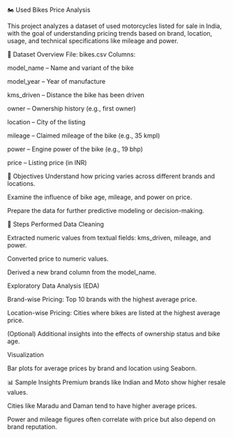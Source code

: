 🏍️ Used Bikes Price Analysis

This project analyzes a dataset of used motorcycles listed for sale in India, with the goal of understanding pricing trends based on brand, location, usage, and technical specifications like mileage and power.

📁 Dataset Overview
File: bikes.csv
Columns:

model_name – Name and variant of the bike

model_year – Year of manufacture

kms_driven – Distance the bike has been driven

owner – Ownership history (e.g., first owner)

location – City of the listing

mileage – Claimed mileage of the bike (e.g., 35 kmpl)

power – Engine power of the bike (e.g., 19 bhp)

price – Listing price (in INR)

🎯 Objectives
Understand how pricing varies across different brands and locations.

Examine the influence of bike age, mileage, and power on price.

Prepare the data for further predictive modeling or decision-making.

🔧 Steps Performed
Data Cleaning

Extracted numeric values from textual fields: kms_driven, mileage, and power.

Converted price to numeric values.

Derived a new brand column from the model_name.

Exploratory Data Analysis (EDA)

Brand-wise Pricing: Top 10 brands with the highest average price.

Location-wise Pricing: Cities where bikes are listed at the highest average price.

(Optional) Additional insights into the effects of ownership status and bike age.

Visualization

Bar plots for average prices by brand and location using Seaborn.

📊 Sample Insights
Premium brands like Indian and Moto show higher resale values.

Cities like Maradu and Daman tend to have higher average prices.

Power and mileage figures often correlate with price but also depend on brand reputation.
